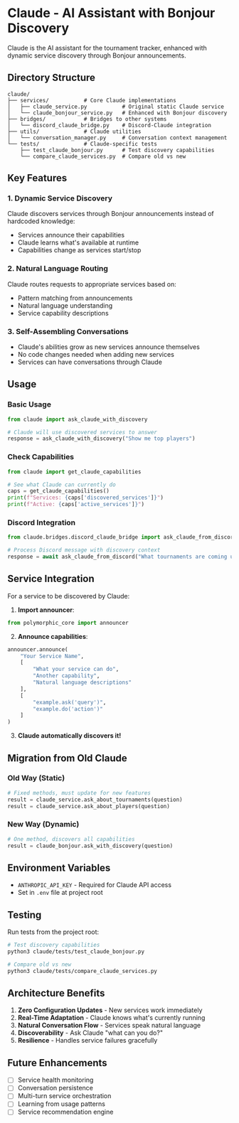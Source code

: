 # Claude - AI Assistant with Bonjour Discovery

Claude is the AI assistant for the tournament tracker, enhanced with dynamic service discovery through Bonjour announcements.

## Directory Structure

```
claude/
├── services/           # Core Claude implementations
│   ├── claude_service.py           # Original static Claude service
│   └── claude_bonjour_service.py   # Enhanced with Bonjour discovery
├── bridges/            # Bridges to other systems
│   └── discord_claude_bridge.py    # Discord-Claude integration
├── utils/              # Claude utilities
│   └── conversation_manager.py     # Conversation context management
└── tests/              # Claude-specific tests
    ├── test_claude_bonjour.py      # Test discovery capabilities
    └── compare_claude_services.py  # Compare old vs new
```

## Key Features

### 1. Dynamic Service Discovery
Claude discovers services through Bonjour announcements instead of hardcoded knowledge:
- Services announce their capabilities
- Claude learns what's available at runtime
- Capabilities change as services start/stop

### 2. Natural Language Routing
Claude routes requests to appropriate services based on:
- Pattern matching from announcements
- Natural language understanding
- Service capability descriptions

### 3. Self-Assembling Conversations
- Claude's abilities grow as new services announce themselves
- No code changes needed when adding new services
- Services can have conversations through Claude

## Usage

### Basic Usage
```python
from claude import ask_claude_with_discovery

# Claude will use discovered services to answer
response = ask_claude_with_discovery("Show me top players")
```

### Check Capabilities
```python
from claude import get_claude_capabilities

# See what Claude can currently do
caps = get_claude_capabilities()
print(f"Services: {caps['discovered_services']}")
print(f"Active: {caps['active_services']}")
```

### Discord Integration
```python
from claude.bridges.discord_claude_bridge import ask_claude_from_discord

# Process Discord message with discovery context
response = await ask_claude_from_discord("What tournaments are coming up?")
```

## Service Integration

For a service to be discovered by Claude:

1. **Import announcer**:
```python
from polymorphic_core import announcer
```

2. **Announce capabilities**:
```python
announcer.announce(
    "Your Service Name",
    [
        "What your service can do",
        "Another capability",
        "Natural language descriptions"
    ],
    [
        "example.ask('query')",
        "example.do('action')"
    ]
)
```

3. **Claude automatically discovers it!**

## Migration from Old Claude

### Old Way (Static)
```python
# Fixed methods, must update for new features
result = claude_service.ask_about_tournaments(question)
result = claude_service.ask_about_players(question)
```

### New Way (Dynamic)
```python
# One method, discovers all capabilities
result = claude_bonjour.ask_with_discovery(question)
```

## Environment Variables

- `ANTHROPIC_API_KEY` - Required for Claude API access
- Set in `.env` file at project root

## Testing

Run tests from the project root:
```bash
# Test discovery capabilities
python3 claude/tests/test_claude_bonjour.py

# Compare old vs new
python3 claude/tests/compare_claude_services.py
```

## Architecture Benefits

1. **Zero Configuration Updates** - New services work immediately
2. **Real-Time Adaptation** - Claude knows what's currently running
3. **Natural Conversation Flow** - Services speak natural language
4. **Discoverability** - Ask Claude "what can you do?"
5. **Resilience** - Handles service failures gracefully

## Future Enhancements

- [ ] Service health monitoring
- [ ] Conversation persistence
- [ ] Multi-turn service orchestration
- [ ] Learning from usage patterns
- [ ] Service recommendation engine